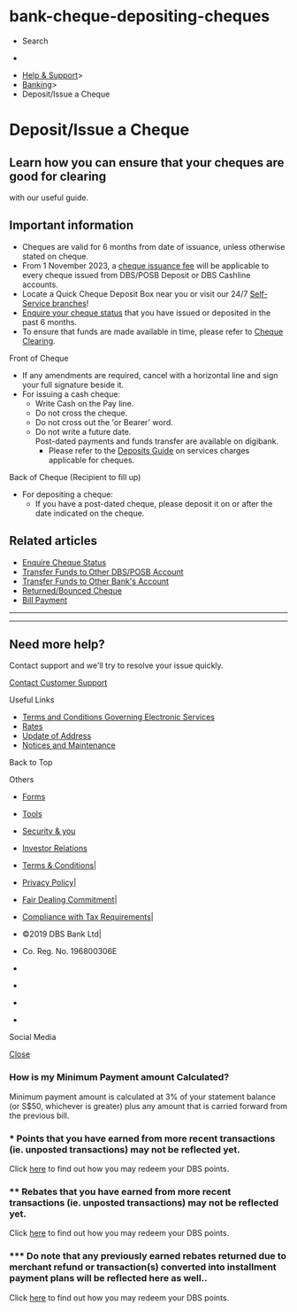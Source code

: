# bank-cheque-depositing-cheques

[](https://www.dbs.com.sg)

  * Search 

  * 


[](https://www.dbs.com.sg/personal/default.page) [](https://www.dbs.com.sg/personal/support/bank-cheque-depositing-cheques.html)

  * [Help & Support](https://www.dbs.com.sg/personal/support/home.html)>
  * [Banking](https://www.dbs.com.sg/personal/support/banking-product.html)>
  * Deposit/Issue a Cheque



# Deposit/Issue a Cheque

## Learn how you can ensure that your cheques are good for clearing  
with our useful guide.

## Important information

  * Cheques are valid for 6 months from date of issuance, unless otherwise stated on cheque.
  * From 1 November 2023, a [cheque issuance fee](https://www.dbs.com.sg/personal/deposits/cheque-deposits-faq.page) will be applicable to every cheque issued from DBS/POSB Deposit or DBS Cashline accounts.
  * Locate a Quick Cheque Deposit Box near you or visit our 24/7 [Self-Service branches](https://www.dbs.com.sg/index/locator.page?filter=DL)!
  * [Enquire your cheque status](https://www.dbs.com.sg/personal/support/bank-cheque-view-cheque-status.html) that you have issued or deposited in the past 6 months.
  * To ensure that funds are made available in time, please refer to [Cheque Clearing](https://www.dbs.com.sg/personal/support/bank-cheque-clearing.html).



Front of Cheque 

  
  
  


[](javascript:void\(0\);)

  * If any amendments are required, cancel with a horizontal line and sign your full signature beside it.
  * For issuing a cash cheque: 
    * Write Cash on the Pay line.
    * Do not cross the cheque. 
    * Do not cross out the 'or Bearer' word.
    * Do not write a future date.  
Post-dated payments and funds transfer are available on digibank. 
      * Please refer to the [Deposits Guide](https://www.dbs.com.sg/iwov-resources/pdf/deposits/DBS_deposit_guide.pdf) on services charges applicable for cheques.



  


Back of Cheque (Recipient to fill up) 

  
  
  


[](javascript:void\(0\);)

  * For depositing a cheque: 
    * If you have a post-dated cheque, please deposit it on or after the date indicated on the cheque.



## Related articles

  * [Enquire Cheque Status](https://www.dbs.com.sg/personal/support/bank-cheque-view-cheque-status.html)
  * [Transfer Funds to Other DBS/POSB Account ](https://www.dbs.com.sg/personal/support/bank-local-funds-transfer-transfer-to-other-dbs-posb-accounts.html)
  * [Transfer Funds to Other Bank's Account ](https://www.dbs.com.sg/personal/support/bank-local-funds-transfer-transfer-to-other-bank-accounts.html)
  * [Returned/Bounced Cheque](https://www.dbs.com.sg/personal/support/bank-cheque-returned-cheques-reasons.html)
  * [Bill Payment](https://www.dbs.com.sg/personal/support/bank-payment-bill-payment.html)



* * *

* * *

## Need more help?

Contact support and we'll try to resolve your issue quickly.

[Contact Customer Support](https://www.dbs.com.sg/personal/contact-us.page)

Useful Links

  * [Terms and Conditions Governing Electronic Services](https://www.dbs.com.sg/personal/deposits/terms-conditions-electronic-services.page)
  * [Rates](https://www.dbs.com.sg/personal/rates-online/default.page)
  * [Update of Address](https://www.dbs.com.sg/personal/deposits/update-address.page)
  * [Notices and Maintenance](https://www.dbs.com.sg/personal/deposits/maintenance-schedule.page)



Back to Top

Others

  * [Forms](https://www.dbs.com.sg/personal/forms/default.page)
  * [Tools](https://www.dbs.com.sg/personal/calculators/default.page)
  * [Security & you](https://www.dbs.com.sg/personal/deposits/security-and-you/default.page)
  * [Investor Relations](https://www.dbs.com/investor/default.page)



  * [Terms & Conditions](https://www.dbs.com/terms/default.page)|
  * [Privacy Policy](https://www.dbs.com/privacy/default.page)|
  * [Fair Dealing Commitment](https://www.dbs.com/fairdealing/default.page)|
  * [Compliance with Tax Requirements](https://www.dbs.com.sg/personal/compliance-tax-requirements/index.html)|
  * ©2019 DBS Bank Ltd|
  * Co. Reg. No. 196800306E



  * [](https://www.facebook.com/dbs.sg)
  * [](https://twitter.com/dbsbank)
  * [](https://www.linkedin.com/company/dbs-bank)
  * [](https://www.youtube.com/dbs)



Social Media

[Close](javascript:void\(0\);)

### How is my Minimum Payment amount Calculated?

Minimum payment amount is calculated at 3% of your statement balance (or S$50, whichever is greater) plus any amount that is carried forward from the previous bill.

### * Points that you have earned from more recent transactions (ie. unposted transactions) may not be reflected yet.

Click [here](https://www.dbs.com.sg/personal/support/card-rewards-redeeming-dbs-points.html) to find out how you may redeem your DBS points.

### ** Rebates that you have earned from more recent transactions (ie. unposted transactions) may not be reflected yet.

Click [here](https://www.dbs.com.sg/personal/support/card-rewards-daily$safra$.html) to find out how you may redeem your DBS points.

### *** Do note that any previously earned rebates returned due to merchant refund or transaction(s) converted into installment payment plans will be reflected here as well..

Click [here](https://www.dbs.com.sg/personal/support/card-rewards-daily$safra$.html) to find out how you may redeem your DBS points.
